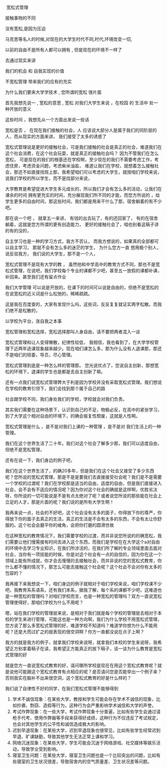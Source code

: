 ​	宽松式管理

接触事物的不同

没有宽松,是因为压迫

马克思等名人的时候,对现在的大学生时代不同,时代,环境改变一切,

以前的自由不是所有人都可以拥有 , 但是现在的环境不一样了

去通过现实来讲

我们的机会  和   自我实现的价值  

不宽松管理  带来我们的应有的充实

为什么我们要来大学学技术 ,  您所谓的宽松  很片面  



首先我想先说一 , 宽松的意思  , 宽松 对我们大学生来说 ，在校园 的 生活中   处一种开放的意义 



这些时间 ，我想先从一个方面出发说一些话

宽松是否 ， 在现在我们接触的社会，人   应该说大部分人是属于我们的同阶层的人，而从现实的方面来讲，  我们接受了太多的诱惑了



宽松式管理说是更好的接触社会，可是我们接触的社会是真正的社会，难道我们在这个社会消费，在这个社会玩耍，就是真正的接触社会吗？ 因为不管我们在怎么宽松， 可是现在的我们的根基还在学校啊，至少现在的我们不需要考虑工作，考虑住房，考虑资金问题，考虑柴米油盐， 难道让我们在学校，就想着怎么接触社会，那还不如直接找班上那，我希望咱们可以考虑的大学生，就按咱们学校来说，说我们学校的所以学生，而不是找部分来说，

大学教育是希望促进大学生多元成长的，所以我们才会有怎么多的活动，让我们在课余的时间 拥有更充实的时间，充分展现我们所不同的才能，而您方所说的 ，给学生更多的自由时间，那这些时间，我们都是用来干什么了那，宿舍躺着的有不少吧。

那在说一个吧 ， 就拿五一来讲， 有钱的出去玩了，有的还回家了， 有的在宿舍躺着，这就是您方所谓的更有创造能力， 更好的接触社会了，咱也别看这稿子讲的有的没的，

自主学习也是一种的学习方式，我方不否认， 而我方想说的，如果真的全部都可以自主学习， 那就不会有怎么多的迷茫的学生， 为什么您方一直 想用极个别人，说反驳我方， 我们说的大学生，那不是一个人，

宽松式管理不是现有大学的教 ， 虽然他和中学高中的教育方式不同，那也不是宽松式管理，在说吧，我们学校每个专业的课都不少吧，甚至五一放假的课都补课，补回来。甚至我们还有留点作业

我们大学管理 可以说是开放的，在课下的时间可以说是自由的，但绝不是宽松的  在说宽松的近义词是什么松弛的，稀稀疏疏。

这是我在百度查的，大家有发现什么吗，这些词，反反复复就证实两字松散。而我们绝不是松散的，

以学校为平台，涨自我之本事

宽松管理和宽松选择，宽松选择那叫人身自由，请不要把两者混入一谈



宽松式管理和让人变得懒散，纪律性较低， 我相信，我也看到了，在大学学校管理下近两年逃课现象越来越少。现在咱们课怎么多，那为什么没有人退课那，那还不是咱们的班委，导员，尽心管理。

宽松式管理到底是一种怎么样的管理那。 您光说优点了，您说自主创新，那想宽松的环境下，退课的学生也是都是去自主创新了嘛。

还有一点我们说宽松式管理弊大于利是因为学校并没有采取宽松式管理。我们想说在学校的教育引领下，我们会找到那个属于自己的路

社会跟学校不同，我们身处我们的学校，学校就会对我们负责。

其实我们需要在这种场景下，认识到自己的不足，物极必反，在高中的紧张学习，到了大学这个相对自由的环境下，的确会报复性颓废，这就是人性啊。

宽松式管理是什么 ，是不是对我们上课的一种管理 ，是不是对 我们生活上的一种管理。 

我们在这个世界生活了二十年。我们对这个社会了解多少那，我们可以适度自由，但绝不是宽松管理，

还有在说一下，我们身边的例子吧，

我们在这个世界生活了，的确20多年，但是我们在这个社会又接受了多少东西呢？您所说的宽松式管理，那是不是是要我们去直接接受社会呢？我们是不是需要一个学校的过渡呢？我们在学校那是适当的自由，适度的自由，但是我们直接进入社会，会不会有不适应的情况呢？因为你对这个社会的确就是这样啊，优胜劣汰呀，你所说的一切可能说是不是有点太绝对了呢？或者说您所说的那些能在社会上立足的人才，那是片面的呢？我们说的是所有大学生啊！



我再来说一点，社会的不好吧，这个社会没有太多的面子，你得放下你的尊严，你得放下你的面子去真正的生活，真正的生活是不会有太多的东西，不会有太让你舒服的。这个社会会磨平你的棱角，会把你打磨的圆滑世故

在这种宽松的教育情况下，我们需要学校的过渡，而并非说您所说的的确宽松，我们需要让他们慢需接有时间去进入这个东西，而我们是学校在在大学这个a对自由的环境中去学习专业知识，在我们所涉活的，在我们所了解的专业领域里面去面对社会，当你有一项技能的时候，你是对这个社会有一点的自信的，因为你在这一个领域上能有所成就，你才会去慢慢的去接触社会，而并非说的您的宽松式教育，你什么都不懂的情况下，那怎么可能去接触这个社会呢？这个社会不会对你有太多的包容的？

我再接下来我想说一下，咱们身边的例子就相对于咱们学校来说，咱们学校课不少吧，我教育系系语系，还有我们本系，据我了解，每个系的课都不少吧，这难道也是一种宽松的管理吗？对咱们学校而言，也是一种宽松的管理吗？双方一直说宽松管理使得好，那咱们学校为什么不用呢？

嗯，站在我们学校的管理层来说，是相对于我们就是每个学校的管理层去相对于本校的学生来进行管理，可能这也是一种方向啊，我们为什么学校不用宽松式管理，您方说了那么多宽松式管理的好，难道学校不知道吗？难道学你想为什么不能用呢？还是大而过扩之的就表现的很空洞啊？你方一直都没说在点子上啊？

我方的就是我方的例子，就拿我们学校来说呀，就拿我们本校的学生来说呀，我希望正方别拿着稿子在读，我希望正方能真正的放下稿子，谈一谈为什么教育是宽松式管理的好

就是您方一直说宽松式教育的好，请问哪所学校是现在在用这个宽松式教育呢？就是说他可能跟这个宽松式教育有点相应的呢？是否请问您是否能举出一个例子来？否则我实在脑补不出来很空洞，这个宽松式教育的好是什么样的？

我们说了自律性不好的同学，在我们宽松式管理不能够得到



1. 学术不诚信现象：在某些大学，教授和学生可能会存在学术不诚信的现象，比如抄袭、剽窃、造假等行为，这种行为会严重影响学术诚信和大学的声誉。
2. 考试作弊现象：在一些大学，考试作弊现象十分普遍，比如有些学生会通过请枪手代考、使用作弊器等手段来获得好成绩，这种行为不仅违反了考试规定，也会对其他学生的公平性和诚信造成极大的影响。
3. 迟到早退现象：在某些大学，迟到早退现象也很常见，比如有些学生经常迟到早退、旷课缺勤，导致其他学生无法正常上课和学习。
4. 网络沉迷现象：在某些大学，学生可能会沉迷于网络游戏、社交媒体等娱乐活动，导致学业受到影响。
5. 寝室卫生问题：在某些大学，寝室卫生问题也是一个比较突出的问题，比如有些寝室的卫生状况很差，导致宿舍内的空气质量差、卫生状况差等问题。